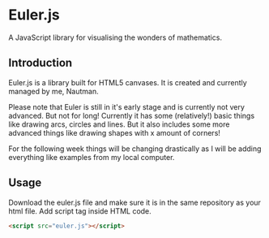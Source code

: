 # Euler.js

A JavaScript library for visualising the wonders of mathematics.

## Introduction

Euler.js is a library built for HTML5 canvases. It is created and currently managed by me, Nautman.

Please note that Euler is still in it's early stage and is currently not very advanced. But not for long! Currently it has some (relatively!) basic things like drawing arcs, circles and lines. But it also includes some more advanced things like drawing shapes with x amount of corners!

For the following week things will be changing drastically as I will be adding everything like examples from my local computer.

## Usage

Download the euler.js file and make sure it is in the same repository as your html file. Add script tag inside HTML code.
``` html
<script src="euler.js"></script>
```
